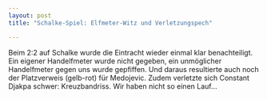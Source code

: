 ```yaml
---
layout: post
title: "Schalke-Spiel: Elfmeter-Witz und Verletzungspech"

---
```


Beim 2:2 auf Schalke wurde die Eintracht wieder einmal klar benachteiligt. Ein eigener Handelfmeter wurde nicht gegeben, ein unmöglicher Handelfmeter gegen uns wurde gepfiffen. Und daraus resultierte auch noch der Platzverweis (gelb-rot) für Medojevic. Zudem verletzte sich Constant Djakpa schwer: Kreuzbandriss. Wir haben nicht so einen Lauf...



